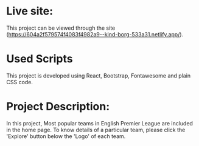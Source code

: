 # Live site:

This project can be viewed through the site (https://604a2f579574f4083f4982a9--kind-borg-533a31.netlify.app/).

# Used Scripts
This project is developed using React, Bootstrap, Fontawesome and plain CSS code. 

# Project Description:
In this project, Most popular teams in English Premier League are included in the home page. To know details of a particular team, please click the 'Explore' button below the 'Logo' of each team.
